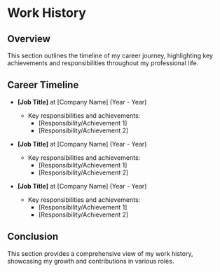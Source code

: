 # Work History

## Overview

This section outlines the timeline of my career journey, highlighting key achievements and responsibilities throughout my professional life.

## Career Timeline

- **[Job Title]** at [Company Name] (Year - Year)
  - Key responsibilities and achievements:
    - [Responsibility/Achievement 1]
    - [Responsibility/Achievement 2]

- **[Job Title]** at [Company Name] (Year - Year)
  - Key responsibilities and achievements:
    - [Responsibility/Achievement 1]
    - [Responsibility/Achievement 2]

- **[Job Title]** at [Company Name] (Year - Year)
  - Key responsibilities and achievements:
    - [Responsibility/Achievement 1]
    - [Responsibility/Achievement 2]

## Conclusion

This section provides a comprehensive view of my work history, showcasing my growth and contributions in various roles.